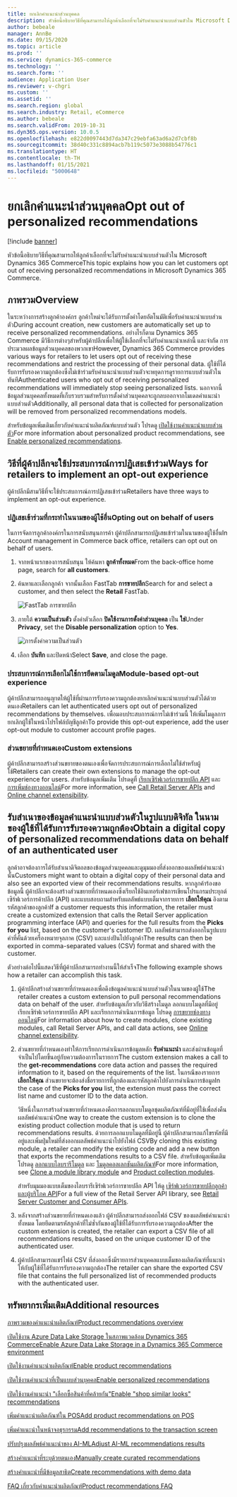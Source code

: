 ```yaml
---
title: ยกเลิกคำแนะนำส่วนบุคคล
description: หัวข้อนี้อธิบายวิธีที่คุณสามารถให้ลูกค้าเลือกที่จะไม่รับคำแนะนำแบบส่วนตัวใน Microsoft Dynamics 365 Commerce
author: bebeale
manager: AnnBe
ms.date: 09/15/2020
ms.topic: article
ms.prod: ''
ms.service: dynamics-365-commerce
ms.technology: ''
ms.search.form: ''
audience: Application User
ms.reviewer: v-chgri
ms.custom: ''
ms.assetid: ''
ms.search.region: global
ms.search.industry: Retail, eCommerce
ms.author: bebeale
ms.search.validFrom: 2019-10-31
ms.dyn365.ops.version: 10.0.5
ms.openlocfilehash: e822d0097443d7da347c29ebfa63ad6a2d7cbf8b
ms.sourcegitcommit: 38d40c331c8894acb7b119c5073e3088b54776c1
ms.translationtype: HT
ms.contentlocale: th-TH
ms.lasthandoff: 01/15/2021
ms.locfileid: "5000648"
---
```

# <a name="opt-out-of-personalized-recommendations"></a><span data-ttu-id="bd301-103">ยกเลิกคำแนะนำส่วนบุคคล</span><span class="sxs-lookup"><span data-stu-id="bd301-103">Opt out of personalized recommendations</span></span>

[!include [banner](includes/banner.md)]

<span data-ttu-id="bd301-104">หัวข้อนี้อธิบายวิธีที่คุณสามารถให้ลูกค้าเลือกที่จะไม่รับคำแนะนำแบบส่วนตัวใน Microsoft Dynamics 365 Commerce</span><span class="sxs-lookup"><span data-stu-id="bd301-104">This topic explains how you can let customers opt out of receiving personalized recommendations in Microsoft Dynamics 365 Commerce.</span></span>

## <a name="overview"></a><span data-ttu-id="bd301-105">ภาพรวม</span><span class="sxs-lookup"><span data-stu-id="bd301-105">Overview</span></span>

<span data-ttu-id="bd301-106">ในระหว่างการสร้างลูกค้าองค์กร ลูกค้าใหม่จะได้รับการตั้งค่าโดยอัตโนมัติเพื่อรับคำแนะนำแบบส่วนตัว</span><span class="sxs-lookup"><span data-stu-id="bd301-106">During account creation, new customers are automatically set up to receive personalized recommendations.</span></span> <span data-ttu-id="bd301-107">อย่างไรก็ตาม Dynamics 365 Commerce มีวิธีการต่างๆสำหรับผู้ค้าปลีกเพื่อให้ผู้ใช้เลือกที่จะไม่รับคำแนะนำเหล่านี้ และจำกัด การประมวลผลข้อมูลส่วนบุคคลของพวกเขา</span><span class="sxs-lookup"><span data-stu-id="bd301-107">However, Dynamics 365 Commerce provides various ways for retailers to let users opt out of receiving these recommendations and restrict the processing of their personal data.</span></span> <span data-ttu-id="bd301-108">ผู้ใช้ที่ได้รับการรับรองความถูกต้องซึ่งไม่เข้าร่วมรับคำแนะนำแบบส่วนตัวจะหยุดการดูรายการแบบส่วนตัวในทันที</span><span class="sxs-lookup"><span data-stu-id="bd301-108">Authenticated users who opt out of receiving personalized recommendations will immediately stop seeing personalized lists.</span></span> <span data-ttu-id="bd301-109">นอกจากนี้ ข้อมูลส่วนบุคคลทั้งหมดที่เก็บรวบรวมสำหรับการตั้งค่าส่วนบุคคลจะถูกลบออกจากโมเดลคำแนะนำแบบส่วนตัว</span><span class="sxs-lookup"><span data-stu-id="bd301-109">Additionally, all personal data that is collected for personalization will be removed from personalized recommendations models.</span></span>

<span data-ttu-id="bd301-110">สำหรับข้อมูลเพิ่มเติมเกี่ยวกับคำแนะนำผลิตภัณฑ์แบบส่วนตัว โปรดดู [เปิดใช้งานคำแนะนำแบบส่วนตัว](personalized-recommendations.md)</span><span class="sxs-lookup"><span data-stu-id="bd301-110">For more information about personalized product recommendations, see [Enable personalized recommendations](personalized-recommendations.md).</span></span>

## <a name="ways-for-retailers-to-implement-an-opt-out-experience"></a><span data-ttu-id="bd301-111">วิธีที่ผู้ค้าปลีกจะใช้ประสบการณ์การปฏิเสธเข้าร่วม</span><span class="sxs-lookup"><span data-stu-id="bd301-111">Ways for retailers to implement an opt-out experience</span></span>

<span data-ttu-id="bd301-112">ผู้ค้าปลีกมีสามวิธีที่จะใช้ประสบการณ์การปฏิเสธเข้าร่วม</span><span class="sxs-lookup"><span data-stu-id="bd301-112">Retailers have three ways to implement an opt-out experience.</span></span>

### <a name="opting-out-on-behalf-of-users"></a><span data-ttu-id="bd301-113">ปฏิเสธเข้าร่วมที่กระทำในนามของผู้ใช้อื่น</span><span class="sxs-lookup"><span data-stu-id="bd301-113">Opting out on behalf of users</span></span>

<span data-ttu-id="bd301-114">ในการจัดการลูกค้าองค์กรในการสนับสนุนการค้า ผู้ค้าปลีกสามารถปฏิเสธเข้าร่วมในนามของผู้ใช้อื่น</span><span class="sxs-lookup"><span data-stu-id="bd301-114">In Account management in Commerce back office, retailers can opt out on behalf of users.</span></span>

1. <span data-ttu-id="bd301-115">จากหน้าแรกของการสนับสนุน ให้ค้นหา **ลูกค้าทั้งหมด**</span><span class="sxs-lookup"><span data-stu-id="bd301-115">From the back-office home page, search for **all customers**.</span></span>
1. <span data-ttu-id="bd301-116">ค้นหาและเลือกลูกค้า จากนั้นเลือก FastTab **การขายปลีก**</span><span class="sxs-lookup"><span data-stu-id="bd301-116">Search for and select a customer, and then select the **Retail** FastTab.</span></span>

    ![FastTab การขายปลีก](./media/Disablepersonalizationpart1.png)

1. <span data-ttu-id="bd301-118">ภายใต้ **ความเป็นส่วนตัว** ตั้งค่าตัวเลือก **ปิดใช้งานการตั้งค่าส่วนบุคคล** เป็น **ใช่**</span><span class="sxs-lookup"><span data-stu-id="bd301-118">Under **Privacy**, set the **Disable personalization** option to **Yes**.</span></span>

    ![การตั้งค่าความเป็นส่วนตัว](./media/Disablepersonalizationpart2.png)

1. <span data-ttu-id="bd301-120">เลือก **บันทึก** และปิดหน้า</span><span class="sxs-lookup"><span data-stu-id="bd301-120">Select **Save**, and close the page.</span></span>

### <a name="module-based-opt-out-experience"></a><span data-ttu-id="bd301-121">ประสบการณ์การเลือกไม่ใช้การยึดตามโมดูล</span><span class="sxs-lookup"><span data-stu-id="bd301-121">Module-based opt-out experience</span></span>

<span data-ttu-id="bd301-122">ผู้ค้าปลีกสามารถอนุญาตให้ผู้ใช้ที่ผ่านการรับรองความถูกต้องยกเลิกคำแนะนำแบบส่วนตัวได้ด้วยตนเอง</span><span class="sxs-lookup"><span data-stu-id="bd301-122">Retailers can let authenticated users opt out of personalized recommendations by themselves.</span></span> <span data-ttu-id="bd301-123">เพื่อมอบประสบการณ์การไม่เข้าร่วมนี้ ให้เพิ่มโมดูลการยกเลิกผู้ใช้ในหน้าโปรไฟล์บัญชีลูกค้า</span><span class="sxs-lookup"><span data-stu-id="bd301-123">To provide this opt-out experience, add the user opt-out module to customer account profile pages.</span></span>

### <a name="custom-extensions"></a><span data-ttu-id="bd301-124">ส่วนขยายที่กำหนดเอง</span><span class="sxs-lookup"><span data-stu-id="bd301-124">Custom extensions</span></span>

<span data-ttu-id="bd301-125">ผู้ค้าปลีกสามารถสร้างส่วนขยายของตนเองเพื่อจัดการประสบการณ์การเลือกไม่ใช้สำหรับผู้ใช้</span><span class="sxs-lookup"><span data-stu-id="bd301-125">Retailers can create their own extensions to manage the opt-out experience for users.</span></span> <span data-ttu-id="bd301-126">สำหรับข้อมูลเพิ่มเติม โปรดดูที่ [เรียกเซิร์ฟเวอร์การขายปลีก API](e-commerce-extensibility/call-retail-server-apis.md) และ [การเพิ่มช่องทางออนไลน์](e-commerce-extensibility/overview.md)</span><span class="sxs-lookup"><span data-stu-id="bd301-126">For more information, see [Call Retail Server APIs](e-commerce-extensibility/call-retail-server-apis.md) and [Online channel extensibility](e-commerce-extensibility/overview.md).</span></span>

## <a name="obtain-a-digital-copy-of-personalized-recommendations-data-on-behalf-of-an-authenticated-user"></a><span data-ttu-id="bd301-127">รับสำเนาของข้อมูลคำแนะนำแบบส่วนตัวในรูปแบบดิจิทัล ในนามของผู้ใช้ที่ได้รับการรับรองความถูกต้อง</span><span class="sxs-lookup"><span data-stu-id="bd301-127">Obtain a digital copy of personalized recommendations data on behalf of an authenticated user</span></span>

<span data-ttu-id="bd301-128">ลูกค้าอาจต้องการได้รับสำเนาดิจิตอลของข้อมูลส่วนบุคคลและดูมุมมองที่ส่งออกของผลลัพธ์คำแนะนำนั้น</span><span class="sxs-lookup"><span data-stu-id="bd301-128">Customers might want to obtain a digital copy of their personal data and also see an exported view of their recommendations results.</span></span> <span data-ttu-id="bd301-129">หากลูกค้าร้องขอข้อมูลนี้ ผู้ค้าปลีกจะต้องสร้างส่วนขยายที่กำหนดเองซึ่งเรียกใช้อินเทอร์เฟซการเขียนโปรแกรมประยุกต์เซิร์ฟเวอร์การค้าปลีก (API) และแบบสอบถามสำหรับผลลัพธ์แบบเต็มจากรายการ **เลือกให้คุณ** อิงตามรหัสลูกค้าของลูกค้า</span><span class="sxs-lookup"><span data-stu-id="bd301-129">If a customer requests this information, the retailer must create a customized extension that calls the Retail Server application programming interface (API) and queries for the full results from the **Picks for you** list, based on the customer's customer ID.</span></span> <span data-ttu-id="bd301-130">ผลลัพธ์สามารถส่งออกในรูปแบบค่าที่คั่นด้วยเครื่องหมายจุลภาค (CSV) และแบ่งปันไปยังลูกค้า</span><span class="sxs-lookup"><span data-stu-id="bd301-130">The results can then be exported in comma-separated values (CSV) format and shared with the customer.</span></span>

<span data-ttu-id="bd301-131">ตัวอย่างต่อไปนี้แสดงวิธีที่ผู้ค้าปลีกสามารถทำงานนี้ให้สำเร็จ</span><span class="sxs-lookup"><span data-stu-id="bd301-131">The following example shows how a retailer can accomplish this task.</span></span>

1. <span data-ttu-id="bd301-132">ผู้ค้าปลีกสร้างส่วนขยายที่กำหนดเองเพื่อดึงข้อมูลคำแนะนำแบบส่วนตัวในนามของผู้ใช้</span><span class="sxs-lookup"><span data-stu-id="bd301-132">The retailer creates a custom extension to pull personal recommendations data on behalf of the user.</span></span> <span data-ttu-id="bd301-133">สำหรับข้อมูลเกี่ยวกับวิธีสร้างโมดูล ลอกแบบโมดูลที่มีอยู่ เรียกเซิร์ฟเวอร์การขายปลีก API และเรียกการดำเนินการข้อมูล โปรดดู [การขยายช่องทางออนไลน์](e-commerce-extensibility/overview.md)</span><span class="sxs-lookup"><span data-stu-id="bd301-133">For information about how to create modules, clone existing modules, call Retail Server APIs, and call data actions, see [Online channel extensibility](e-commerce-extensibility/overview.md).</span></span>
2. <span data-ttu-id="bd301-134">ส่วนขยายที่กำหนดเองทำให้การเรียกการดำเนินการข้อมูลหลัก **รับคำแนะนำ** และส่งผ่านข้อมูลที่จำเป็นไปโดยขึ้นอยู่กับความต้องการในรายการ</span><span class="sxs-lookup"><span data-stu-id="bd301-134">The custom extension makes a call to the **get-recommendations** core data action and passes the required information to it, based on the requirements of the list.</span></span> <span data-ttu-id="bd301-135">ในกรณีของรายการ **เลือกให้คุณ** ส่วนขยายจะต้องส่งชื่อรายการที่ถูกต้องและรหัสลูกค้าไปยังการดำเนินการข้อมูล</span><span class="sxs-lookup"><span data-stu-id="bd301-135">In the case of the **Picks for you** list, the extension must pass the correct list name and customer ID to the data action.</span></span>

    <span data-ttu-id="bd301-136">วิธีหนึ่งในการสร้างส่วนขยายที่กำหนดเองคือการลอกแบบโมดูลชุดผลิตภัณฑ์ที่มีอยู่ที่ใช้เพื่อส่งคืนผลลัพธ์คำแนะนำ</span><span class="sxs-lookup"><span data-stu-id="bd301-136">One way to create the custom extension is to clone the existing product collection module that is used to return recommendations results.</span></span> <span data-ttu-id="bd301-137">ด้วยการลอกแบบโมดูลที่มีอยู่นี้ ผู้ค้าปลีกสามารถแก้ไขรหัสที่มีอยู่และเพิ่มปุ่มใหม่ที่ส่งออกผลลัพธ์คำแนะนำไปยังไฟล์ CSV</span><span class="sxs-lookup"><span data-stu-id="bd301-137">By cloning this existing module, a retailer can modify the existing code and add a new button that exports the recommendations results to a CSV file.</span></span> <span data-ttu-id="bd301-138">สำหรับข้อมูลเพิ่มเติม โปรดดู [ลอกแบบไลบรารีโมดูล](e-commerce-extensibility/clone-starter-module.md) และ [โมดูลคอลเลกชันผลิตภัณฑ์](product-collection-module-overview.md)</span><span class="sxs-lookup"><span data-stu-id="bd301-138">For more information, see [Clone a module library module](e-commerce-extensibility/clone-starter-module.md) and [Product collection modules](product-collection-module-overview.md).</span></span>

    <span data-ttu-id="bd301-139">สำหรับมุมมองแบบเต็มของไลบรารีเซิร์ฟเวอร์การขายปลีก API ให้ดู [เซิร์ฟเวอร์การขายปลีกลูกค้าและผู้บริโภค API](dev-itpro/retail-server-customer-consumer-api.md)</span><span class="sxs-lookup"><span data-stu-id="bd301-139">For a full view of the Retail Server API library, see [Retail Server Customer and Consumer APIs](dev-itpro/retail-server-customer-consumer-api.md).</span></span>

3. <span data-ttu-id="bd301-140">หลังจากสร้างส่วนขยายที่กำหนดเองแล้ว ผู้ค้าปลีกสามารถส่งออกไฟล์ CSV ของผลลัพธ์คำแนะนำทั้งหมด โดยยึดตามรหัสลูกค้าที่ไม่ซ้ำกันของผู้ใช้ที่ได้รับการรับรองความถูกต้อง</span><span class="sxs-lookup"><span data-stu-id="bd301-140">After the custom extension is created, the retailer can export a CSV file of all recommendations results, based on the unique customer ID of the authenticated user.</span></span>
4. <span data-ttu-id="bd301-141">ผู้ค้าปลีกสามารถแชร์ไฟล์ CSV ที่ส่งออกซึ่งมีรายการส่วนบุคคลแบบเต็มของผลิตภัณฑ์ที่แนะนำให้กับผู้ใช้ที่ได้รับการรับรองความถูกต้อง</span><span class="sxs-lookup"><span data-stu-id="bd301-141">The retailer can share the exported CSV file that contains the full personalized list of recommended products with the authenticated user.</span></span>

## <a name="additional-resources"></a><span data-ttu-id="bd301-142">ทรัพยากรเพิ่มเติม</span><span class="sxs-lookup"><span data-stu-id="bd301-142">Additional resources</span></span>

[<span data-ttu-id="bd301-143">ภาพรวมของคำแนะนำผลิตภัณฑ์</span><span class="sxs-lookup"><span data-stu-id="bd301-143">Product recommendations overview</span></span>](product-recommendations.md)

[<span data-ttu-id="bd301-144">เปิดใช้งาน Azure Data Lake Storage ในสภาพแวดล้อม Dynamics 365 Commerce</span><span class="sxs-lookup"><span data-stu-id="bd301-144">Enable Azure Data Lake Storage in a Dynamics 365 Commerce environment</span></span>](enable-adls-environment.md)

[<span data-ttu-id="bd301-145">เปิดใช้งานคำแนะนำผลิตภัณฑ์</span><span class="sxs-lookup"><span data-stu-id="bd301-145">Enable product recommendations</span></span>](enable-product-recommendations.md)

[<span data-ttu-id="bd301-146">เปิดใช้งานคำแนะนำที่เป็นแบบส่วนบุคคล</span><span class="sxs-lookup"><span data-stu-id="bd301-146">Enable personalized recommendations</span></span>](personalized-recommendations.md)

[<span data-ttu-id="bd301-147">เปิดใช้งานคำแนะนำ "เลือกซื้อสินค้าที่คล้ายกัน"</span><span class="sxs-lookup"><span data-stu-id="bd301-147">Enable "shop similar looks" recommendations</span></span>](shop-similar-looks.md)

[<span data-ttu-id="bd301-148">เพิ่มคำแนะนำผลิตภัณฑ์ใน POS</span><span class="sxs-lookup"><span data-stu-id="bd301-148">Add product recommendations on POS</span></span>](product.md)

[<span data-ttu-id="bd301-149">เพิ่มคำแนะนำในหน้าจอธุรกรรม</span><span class="sxs-lookup"><span data-stu-id="bd301-149">Add recommendations to the transaction screen</span></span>](add-recommendations-control-pos-screen.md)

[<span data-ttu-id="bd301-150">ปรับปรุงผลลัพธ์คำแนะนำของ AI-ML</span><span class="sxs-lookup"><span data-stu-id="bd301-150">Adjust AI-ML recommendations results</span></span>](modify-product-recommendation-results.md)

[<span data-ttu-id="bd301-151">สร้างคำแนะนำที่ระบุด้วยตนเอง</span><span class="sxs-lookup"><span data-stu-id="bd301-151">Manually create curated recommendations</span></span>](create-editorial-recommendation-lists.md)

[<span data-ttu-id="bd301-152">สร้างคำแนะนำที่มีข้อมูลสาธิต</span><span class="sxs-lookup"><span data-stu-id="bd301-152">Create recommendations with demo data</span></span>](product-recommendations-demo-data.md)

[<span data-ttu-id="bd301-153">FAQ เกี่ยวกับคำแนะนำผลิตภัณฑ์</span><span class="sxs-lookup"><span data-stu-id="bd301-153">Product recommendations FAQ</span></span>](faq-recommendations.md)
